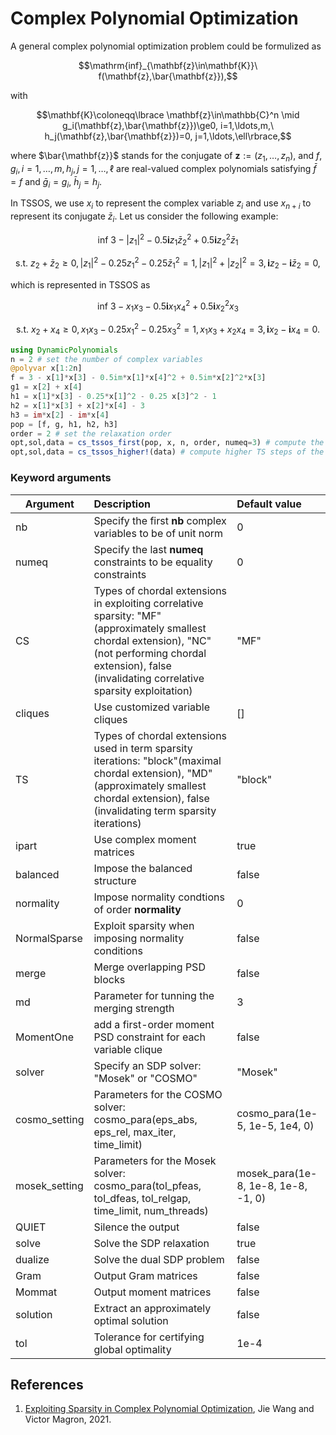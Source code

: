 # Complex Polynomial Optimization

A general complex polynomial optimization problem could be formulized as

$$\mathrm{inf}_{\mathbf{z}\in\mathbf{K}}\ f(\mathbf{z},\bar{\mathbf{z}}),$$

with

$$\mathbf{K}\coloneqq\lbrace \mathbf{z}\in\mathbb{C}^n \mid g_i(\mathbf{z},\bar{\mathbf{z}})\ge0, i=1,\ldots,m,\ h_j(\mathbf{z},\bar{\mathbf{z}})=0, j=1,\ldots,\ell\rbrace,$$

where $\bar{\mathbf{z}}$ stands for the conjugate of $\mathbf{z}:=(z_1,\ldots,z_n)$, and $f, g_i, i=1,\ldots,m, h_j, j=1,\ldots,\ell$ are real-valued complex polynomials satisfying $\bar{f}=f$ and $\bar{g}_i=g_i$, $\bar{h}_j=h_j$.

In TSSOS, we use $x_i$ to represent the complex variable $z_i$ and use $x_{n+i}$ to represent its conjugate $\bar{z}_i$. Let us consider the following example:

$$\mathrm{inf}\ 3-|z_1|^2-0.5\mathbf{i}z_1\bar{z}_2^2+0.5\mathbf{i}z_2^2\bar{z}_1$$

$$\mathrm{s.t.}\ z_2+\bar{z}_2\ge0,|z_1|^2-0.25z_1^2-0.25\bar{z}_1^2=1,|z_1|^2+|z_2|^2=3,\mathbf{i}z_2-\mathbf{i}\bar{z}_2=0,$$

which is represented in TSSOS as

$$\mathrm{inf}\ 3-x_1x_3-0.5\mathbf{i}x_1x_4^2+0.5\mathbf{i}x_2^2x_3$$

$$\mathrm{s.t.}\ x_2+x_4\ge0,x_1x_3-0.25x_1^2-0.25x_3^2=1,x_1x_3+x_2x_4=3,\mathbf{i}x_2-\mathbf{i}x_4=0.$$

```Julia
using DynamicPolynomials
n = 2 # set the number of complex variables
@polyvar x[1:2n]
f = 3 - x[1]*x[3] - 0.5im*x[1]*x[4]^2 + 0.5im*x[2]^2*x[3]
g1 = x[2] + x[4]
h1 = x[1]*x[3] - 0.25*x[1]^2 - 0.25 x[3]^2 - 1
h2 = x[1]*x[3] + x[2]*x[4] - 3
h3 = im*x[2] - im*x[4]
pop = [f, g, h1, h2, h3]
order = 2 # set the relaxation order
opt,sol,data = cs_tssos_first(pop, x, n, order, numeq=3) # compute the first TS step of the CS-TSSOS hierarchy
opt,sol,data = cs_tssos_higher!(data) # compute higher TS steps of the CS-TSSOS hierarchy
```

### Keyword arguments
Argument | Description | Default value
--- | :--- | :---
nb | Specify the first **nb** complex variables to be of unit norm | 0
numeq | Specify the last **numeq** constraints to be equality constraints | 0
CS | Types of chordal extensions in exploiting correlative sparsity: "MF" (approximately smallest chordal extension), "NC" (not performing chordal extension), false (invalidating correlative sparsity exploitation) | "MF"
cliques | Use customized variable cliques | []
TS | Types of chordal extensions used in term sparsity iterations: "block"(maximal chordal extension), "MD" (approximately smallest chordal extension), false (invalidating term sparsity iterations) | "block"
ipart | Use complex moment matrices | true
balanced | Impose the balanced structure | false
normality | Impose normality condtions of order **normality** | 0
NormalSparse | Exploit sparsity when imposing normality conditions | false
merge | Merge overlapping PSD blocks | false
md | Parameter for tunning the merging strength | 3
MomentOne | add a first-order moment PSD constraint for each variable clique | false
solver | Specify an SDP solver: "Mosek" or "COSMO" | "Mosek"
cosmo_setting | Parameters for the COSMO solver: cosmo_para(eps_abs, eps_rel, max_iter, time_limit) | cosmo_para(1e-5, 1e-5, 1e4, 0)
mosek_setting | Parameters for the Mosek solver: cosmo_para(tol_pfeas, tol_dfeas, tol_relgap, time_limit, num_threads) | mosek_para(1e-8, 1e-8, 1e-8, -1, 0)
QUIET | Silence the output| false
solve | Solve the SDP relaxation | true
dualize | Solve the dual SDP problem | false
Gram | Output Gram matrices | false
Mommat | Output moment matrices | false
solution | Extract an approximately optimal solution | false
tol | Tolerance for certifying global optimality | 1e-4

## References

1. [Exploiting Sparsity in Complex Polynomial Optimization](https://link.springer.com/article/10.1007/s10957-021-01975-z), Jie Wang and Victor Magron, 2021.